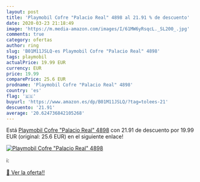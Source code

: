 ```yaml
---
layout: post
title: 'Playmobil Cofre "Palacio Real" 4898 al 21.91 % de descuento'
date: 2020-03-23 21:18:49
image: 'https://m.media-amazon.com/images/I/61MW6yRsqcL._SL200_.jpg'
comments: true
category: ofertas
author: ring
slug: 'B01M11JSLQ-es Playmobil Cofre "Palacio Real" 4898'
tags: playmobil
actualPrice: 19.99 EUR
currency: EUR
price: 19.99
comparePrice: 25.6 EUR
prodname: 'Playmobil Cofre "Palacio Real" 4898'
country: 'es'
flag: '🇪🇸'
buyurl: 'https://www.amazon.es/dp/B01M11JSLQ/?tag=tolees-21'
descuento: '21.91'
average: '20.624736842105268'
---
```


Está [Playmobil Cofre "Palacio Real" 4898](https://www.amazon.es/dp/B01M11JSLQ/?tag=tolees-21) con 21.91 de descuento por 19.99 EUR (original: 25.6 EUR) en el siguiente enlace!

[![Playmobil Cofre "Palacio Real" 4898](https://m.media-amazon.com/images/I/61MW6yRsqcL._SL200_.jpg)](https://www.amazon.es/dp/B01M11JSLQ/?tag=tolees-21)

ℹ️:


[🛒 Ver la oferta!!](https://www.amazon.es/dp/B01M11JSLQ/?tag=tolees-21)

